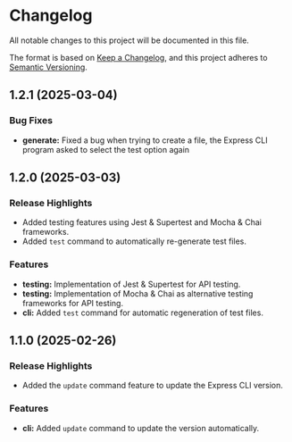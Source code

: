 # Changelog

All notable changes to this project will be documented in this file.

The format is based on [Keep a Changelog](https://keepachangelog.com/en/1.1.0/),
and this project adheres to [Semantic Versioning](https://semver.org/spec/v2.0.0.html).

## 1.2.1 (2025-03-04)

### Bug Fixes

- **generate:** Fixed a bug when trying to create a file, the Express CLI program asked to select the test option again

## 1.2.0 (2025-03-03)

### Release Highlights

- Added testing features using Jest & Supertest and Mocha & Chai frameworks.
- Added `test` command to automatically re-generate test files.

### Features

- **testing:** Implementation of Jest & Supertest for API testing.
- **testing:** Implementation of Mocha & Chai as alternative testing frameworks for API testing.
- **cli:** Added `test` command for automatic regeneration of test files.

## 1.1.0 (2025-02-26)

### Release Highlights

- Added the `update` command feature to update the Express CLI version.

### Features

- **cli:** Added `update` command to update the version automatically.
